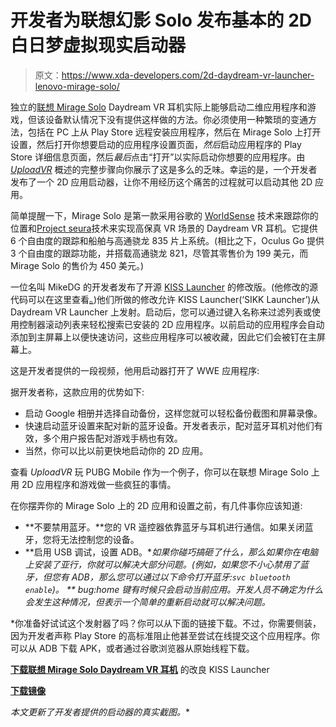 # 开发者为联想幻影 Solo 发布基本的 2D 白日梦虚拟现实启动器

> 原文：<https://www.xda-developers.com/2d-daydream-vr-launcher-lenovo-mirage-solo/>

独立的[联想 Mirage Solo](https://www.xda-developers.com/lenovo-mirage-solo-headset-daydream-worldsense/) Daydream VR 耳机实际上能够启动二维应用程序和游戏，但该设备默认情况下没有提供这样做的方法。你必须使用一种繁琐的变通方法，包括在 PC 上从 Play Store 远程安装应用程序，然后在 Mirage Solo 上打开设置，然后打开你想要启动的应用程序设置页面，*然后*启动应用程序的 Play Store 详细信息页面，然后*最后*点击“打开”以实际启动你想要的应用程序。由 [*UploadVR*](https://uploadvr.com/android-daydream-app-standalone-how-to/) 概述的完整步骤向你展示了这是多么的乏味。幸运的是，一个开发者发布了一个 2D 应用启动器，让你不用经历这个痛苦的过程就可以启动其他 2D 应用。

简单提醒一下，Mirage Solo 是第一款采用谷歌的 [WorldSense](https://www.youtube.com/watch?v=aJD34uGPQf8) 技术来跟踪你的位置和[Project seura](https://www.xda-developers.com/seurat-google-vr-open-source/)技术来实现高保真 VR 场景的 Daydream VR 耳机。它提供 6 个自由度的跟踪和船舶与高通骁龙 835 片上系统。(相比之下，Oculus Go 提供 3 个自由度的跟踪功能，并搭载高通骁龙 821，尽管其零售价为 199 美元，而 Mirage Solo 的售价为 450 美元。)

一位名叫 MikeDG 的开发者发布了开源 [KISS Launcher](https://kisslauncher.com/) 的修改版。(他修改的源代码可以在这里查看[。](https://github.com/mikedg1/KISS))他们所做的修改允许 KISS Launcher(‘SIKK Launcher’)从 Daydream VR Launcher 上发射。启动后，您可以通过键入名称来过滤列表或使用控制器滚动列表来轻松搜索已安装的 2D 应用程序。以前启动的应用程序会自动添加到主屏幕上以便快速访问，这些应用程序可以被收藏，因此它们会被钉在主屏幕上。

这是开发者提供的一段视频，他用启动器打开了 WWE 应用程序:

据开发者称，这款应用的优势如下:

*   启动 Google 相册并选择自动备份，这样您就可以轻松备份截图和屏幕录像。
*   快速启动蓝牙设置来配对新的蓝牙设备。开发者表示，配对蓝牙耳机对他们有效，多个用户报告配对游戏手柄也有效。
*   当然，你可以比以前更快地启动你的 2D 应用。

查看 *UploadVR* 玩 PUBG Mobile 作为一个例子，你可以在联想 Mirage Solo 上用 2D 应用程序和游戏做一些疯狂的事情。

在你摆弄你的 Mirage Solo 上的 2D 应用和设置之前，有几件事你应该知道:

*   **不要禁用蓝牙。**您的 VR 遥控器依靠蓝牙与耳机进行通信。如果关闭蓝牙，您将无法控制您的设备。
*   **启用 USB 调试，设置 ADB。**如果你*碰巧搞砸了什么，那么如果你在电脑上安装了亚行，你就可以解决大部分问题。(例如，如果您不小心禁用了蓝牙，但您有 ADB，那么您可以通过以下命令打开蓝牙:`svc bluetooth enable`)。*
**   bug:home 键有时候只会启动当前应用。开发人员不确定为什么会发生这种情况，但表示一个简单的重新启动就可以解决问题。*

 *你准备好试试这个发射器了吗？你可以从下面的链接下载。不过，你需要侧装，因为开发者声称 Play Store 的高标准阻止他甚至尝试在线提交这个应用程序。你可以从 ADB 下载 APK，或者通过谷歌浏览器从原始线程下载。

[**下载联想 Mirage Solo Daydream VR 耳机**](https://drive.google.com/open?id=1ihn4z7NwRLyu3BV2qaTB9dRmRRL-yRSy) 的改良 KISS Launcher

[**下载镜像**](https://www.androidfilehost.com/?fid=890278863836289470)

*本文更新了开发者提供的启动器的真实截图。**